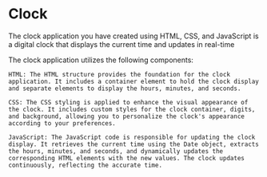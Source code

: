 # Clock
The clock application you have created using HTML, CSS, and JavaScript is a digital clock that displays the current time and updates in real-time

The clock application utilizes the following components:

    HTML: The HTML structure provides the foundation for the clock application. It includes a container element to hold the clock display and separate elements to display the hours, minutes, and seconds.

    CSS: The CSS styling is applied to enhance the visual appearance of the clock. It includes custom styles for the clock container, digits, and background, allowing you to personalize the clock's appearance according to your preferences.

    JavaScript: The JavaScript code is responsible for updating the clock display. It retrieves the current time using the Date object, extracts the hours, minutes, and seconds, and dynamically updates the corresponding HTML elements with the new values. The clock updates continuously, reflecting the accurate time.
